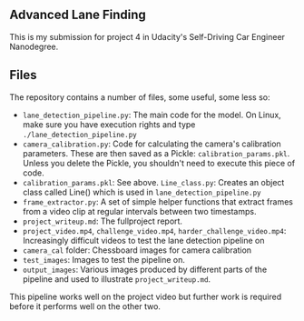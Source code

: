 ## Advanced Lane Finding

This is my submission for project 4 in Udacity's Self-Driving Car Engineer Nanodegree.


Files
---

The repository contains a number of files, some useful, some less so:

- `lane_detection_pipeline.py`: The main code for the model. On Linux, make sure you have execution rights and type `./lane_detection_pipeline.py`
- `camera_calibration.py`: Code for calculating the camera's calibration parameters. These are then saved as a Pickle: `calibration_params.pkl`. Unless you delete the Pickle, you shouldn't need to execute this piece of code.
- `calibration_params.pkl`: See above.
`Line_class.py`: Creates an object class called Line() which is used in `lane_detection_pipeline.py`
- `frame_extractor.py`: A set of simple helper functions that extract frames from a video clip at regular intervals between two timestamps.
- `project_writeup.md`: The fullproject report.
- `project_video.mp4`, `challenge_video.mp4`, `harder_challenge_video.mp4`: Increasingly difficult videos to test the lane detection pipeline on
- `camera_cal` folder: Chessboard images for camera calibration
- `test_images`: Images to test the pipeline on.
- `output_images`: Various images produced by different parts of the pipeline and used to illustrate `project_writeup.md`.

This pipeline works well on the project video but further work is required before it performs well on the other two.